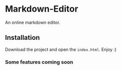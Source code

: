 # Markdown-Editor

An online markdown editor.

## Installation

Download the project and open the ```index.html```. Enjoy :)

### Some features coming soon

